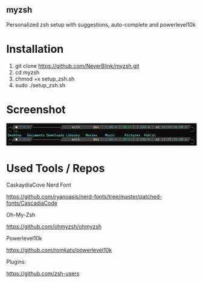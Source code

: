 ## myzsh
Personalized zsh setup with suggestions, auto-complete and powerlevel10k

# Installation
1. git clone https://github.com/NeverBlink/myzsh.git
2. cd myzsh
3. chmod +x setup_zsh.sh
4. sudo ./setup_zsh.sh

# Screenshot
![Alt text](/screenshots/screenshot_1.png?raw=true "Optional Title")

# Used Tools / Repos
CaskaydiaCove Nerd Font

https://github.com/ryanoasis/nerd-fonts/tree/master/patched-fonts/CascadiaCode

Oh-My-Zsh

https://github.com/ohmyzsh/ohmyzsh

Powerlevel10k

https://github.com/romkatv/powerlevel10k

Plugins:

https://github.com/zsh-users